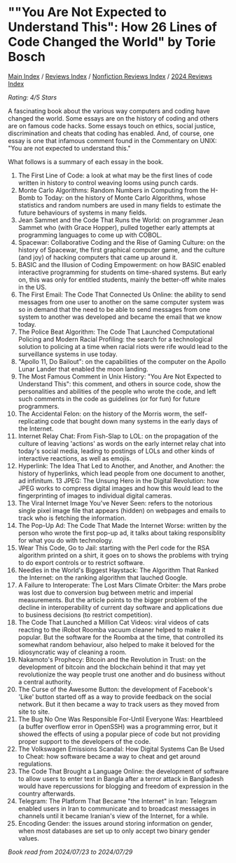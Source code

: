# ""You Are Not Expected to Understand This": How 26 Lines of Code Changed the World" by Torie Bosch

[Main Index](../../../README.md) / [Reviews Index](../../README.md) / [Nonfiction Reviews Index](../README.md) / [2024 Reviews Index](README.md)

*Rating: 4/5 Stars*

A fascinating book about the various way computers and coding have changed the world. Some essays are on the history of coding and others are on famous code hacks. Some essays touch on ethics, social justice, discrimination and cheats that coding has enabled. And, of course, one essay is one that infamous comment found in the Commentary on UNIX: "You are not expected to understand this."

What follows is a summary of each essay in the book.

1. The First Line of Code: a look at what may be the first lines of code written in history to control weaving looms using punch cards.
2. Monte Carlo Algorithms: Random Numbers in Computing from the H-Bomb to Today: on the history of Monte Carlo Algorithms, whose statistics and random numbers are used in many fields to estimate the future behaviours of systems in many fields.
3. Jean Sammet and the Code That Runs the World: on programmer Jean Sammet who (with Grace Hopper), pulled together early attempts at programming languages to come up with COBOL.
4. Spacewar: Collaborative Coding and the Rise of Gaming Culture: on the history of Spacewar, the first graphical computer game, and the culture (and joy) of hacking computers that came up around it.
5. BASIC and the Illusion of Coding Empowerment: on how BASIC enabled interactive programming for students on time-shared systems. But early on, this was only for entitled students, mainly the better-off white males in the US.
6. The First Email: The Code That Connected Us Online: the ability to send messages from one user to another on the same computer system was so in demand that the need to be able to send messages from one system to another was developed and became the email that we know today.
7. The Police Beat Algorithm: The Code That Launched Computational Policing and Modern Racial Profiling: the search for a technological solution to policing at a time when racial riots were rife would lead to the surveillance systems in use today.
8. "Apollo 11, Do Bailout": on the capabilities of the computer on the Apollo Lunar Lander that enabled the moon landing.
9. The Most Famous Comment in Unix History: "You Are Not Expected to Understand This": this comment, and others in source code, show the personalities and abilities of the people who wrote the code, and left such comments in the code as guidelines (or for fun) for future programmers.
10. The Accidental Felon: on the history of the Morris worm, the self-replicating code that bought down many systems in the early days of the Internet.
11. Internet Relay Chat: From Fish-Slap to LOL: on the propagation of the culture of leaving 'actions' as words on the early internet relay chat into today's social media, leading to postings of LOLs and other kinds of interactive reactions, as well as emojis.
12. Hyperlink: The Idea That Led to Another, and Another, and Another: the history of hyperlinks, which lead people from one document to another, ad infinitum.
13 JPEG: The Unsung Hero in the Digital Revolution: how JPEG works to compress digital images and how this would lead to the fingerprinting of images to individual digital cameras.
14. The Viral Internet Image You've Never Seen: refers to the notorious single pixel image file that appears (hidden) on webpages and emails to track who is fetching the information.
15. The Pop-Up Ad: The Code That Made the Internet Worse: written by the person who wrote the first pop-up ad, it talks about taking responsiblity for what you do with technology.
16. Wear This Code, Go to Jail: starting with the Perl code for the RSA algorithm printed on a shirt, it goes on to shows the problems with trying to do export controls or to restrict software.
17. Needles in the World's Biggest Haystack: The Algorithm That Ranked the Internet: on the ranking algorithm that lauched Google.
18. A Failure to Interoperate: The Lost Mars Climate Orbiter: the Mars probe was lost due to conversion bug between metric and imperial measurements. But the article points to the bigger problem of the decline in interoperability of current day software and applications due to business decisions (to restrict competition).
19. The Code That Launched a Million Cat Videos: viral videos of cats reacting to the iRobot Roomba vacuum cleaner helped to make it popular. But the software for the Roomba at the time, that controlled its somewhat random behaviour, also helped to make it beloved for the idiosyncratic way of cleaning a room.
20. Nakamoto's Prophecy: Bitcoin and the Revolution in Trust: on the development of bitcoin and the blockchain behind it that may yet revolutionize the way people trust one another and do business without a central authority.
21. The Curse of the Awesome Button: the development of Facebook's 'Like' button started off as a way to provide feedback on the social network. But it then became a way to track users as they moved from site to site.
22. The Bug No One Was Responsible For-Until Everyone Was: Heartbleed (a buffer overflow error in OpenSSH) was a programming error, but it showed the effects of using a popular piece of code but not providing proper support to the developers of the code.
23. The Volkswagen Emissions Scandal: How Digital Systems Can Be Used to Cheat: how software became a way to cheat and get around regulations.
24. The Code That Brought a Language Online: the development of software to allow users to enter text in Bangla after a terror attack in Bangladesh would have repercussions for blogging and freedom of expression in the country afterwards.
25. Telegram: The Platform That Became "the Internet" in Iran: Telegram enabled users in Iran to communicate and to broadcast messages in channels until it became Iranian's view of the Internet, for a while.
26. Encoding Gender: the issues around storing information on gender, when most databases are set up to only accept two binary gender values.

*Book read from 2024/07/23 to 2024/07/29*
